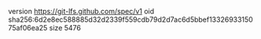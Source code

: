 version https://git-lfs.github.com/spec/v1
oid sha256:6d2e8ec588885d32d2339f559cdb79d2d7ac6d5bbef1332693315075af06ea25
size 5476
